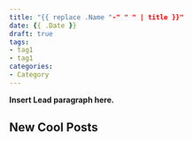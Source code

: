```yaml
---
title: "{{ replace .Name "-" " " | title }}"
date: {{ .Date }}
draft: true
tags:
- tag1
- tag1
categories:
- Category
---
```


**Insert Lead paragraph here.**

## New Cool Posts